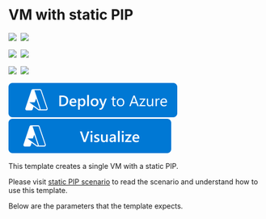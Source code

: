 # VM with static PIP

<IMG SRC="https://azurequickstartsservice.blob.core.windows.net/badges/IaaS-Story/03-Static-public-IP/PublicLastTestDate.svg" />&nbsp;
<IMG SRC="https://azurequickstartsservice.blob.core.windows.net/badges/IaaS-Story/03-Static-public-IP/PublicDeployment.svg" />&nbsp;

<IMG SRC="https://azurequickstartsservice.blob.core.windows.net/badges/IaaS-Story/03-Static-public-IP/FairfaxLastTestDate.svg" />&nbsp;
<IMG SRC="https://azurequickstartsservice.blob.core.windows.net/badges/IaaS-Story/03-Static-public-IP/FairfaxDeployment.svg" />&nbsp;

<IMG SRC="https://azurequickstartsservice.blob.core.windows.net/badges/IaaS-Story/03-Static-public-IP/BestPracticeResult.svg" />&nbsp;
<IMG SRC="https://azurequickstartsservice.blob.core.windows.net/badges/IaaS-Story/03-Static-public-IP/CredScanResult.svg" />&nbsp;

<a href="https://portal.azure.com/#create/Microsoft.Template/uri/https%3A%2F%2Fraw.githubusercontent.com%2FAzure%2Fazure-quickstart-templates%2Fmaster%2FIaaS-Story%2F03-Static-public-IP%2Fazuredeploy.json" target="_blank"><img src="https://raw.githubusercontent.com/Azure/azure-quickstart-templates/master/1-CONTRIBUTION-GUIDE/images/deploytoazure.svg"/></a>
<a href="http://armviz.io/#/?load=https%3A%2F%2Fraw.githubusercontent.com%2FAzure%2Fazure-quickstart-templates%2Fmaster%2FIaaS-Story%2F03-Static-public-IP%2Fazuredeploy.json" target="_blank"><img src="https://raw.githubusercontent.com/Azure/azure-quickstart-templates/master/1-CONTRIBUTION-GUIDE/images/visualizebutton.svg"/></a>

This template creates a single VM with a static PIP.

Please visit [static PIP scenario](https://azure.microsoft.com/documentation/articles/virtual-network-deploy-static-pip-arm-template/) to read the scenario and understand how to use this template.

Below are the parameters that the template expects.

